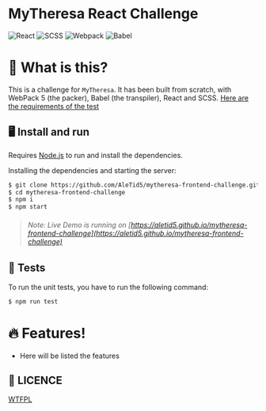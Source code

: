 # MyTheresa React Challenge
![React](https://img.shields.io/badge/-React-20232a?logo=react&style=for-the-badge)
![SCSS](https://img.shields.io/badge/SCSS-ffbedf?logo=sass&style=for-the-badge)
![Webpack](https://img.shields.io/badge/-Webpack-2b3b42?logo=webpack&style=for-the-badge)
![Babel](https://img.shields.io/badge/-Babel-323230?logo=babel&style=for-the-badge)

# 🤔 What is this?
This is a challenge for `MyTheresa`. It has been built from scratch,
with WebPack 5 (the packer), Babel (the transpiler), React and SCSS.
[Here are the requirements of the test](https://gist.github.com/angelcustodio/2e03fde60136dc2eb64071123d6250a9)

## 🖥 Install and run

Requires [Node.js](https://nodejs.org/) to run and install the dependencies.

Installing the dependencies and starting the server:

```sh
$ git clone https://github.com/AleTid5/mytheresa-frontend-challenge.git
$ cd mytheresa-frontend-challenge
$ npm i
$ npm start
```

> ###### Note: Live Demo is running on [https://aletid5.github.io/mytheresa-frontend-challenge](https://aletid5.github.io/mytheresa-frontend-challenge)

## 🧪 Tests

To run the unit tests, you have to run the following command:

```sh
$ npm run test
```

# 🔥 Features!
- Here will be listed the features

## 👻 LICENCE
[WTFPL](http://www.wtfpl.net/about/)